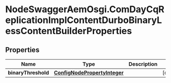 # NodeSwaggerAemOsgi.ComDayCqReplicationImplContentDurboBinaryLessContentBuilderProperties

## Properties
Name | Type | Description | Notes
------------ | ------------- | ------------- | -------------
**binaryThreshold** | [**ConfigNodePropertyInteger**](ConfigNodePropertyInteger.md) |  | [optional] 


